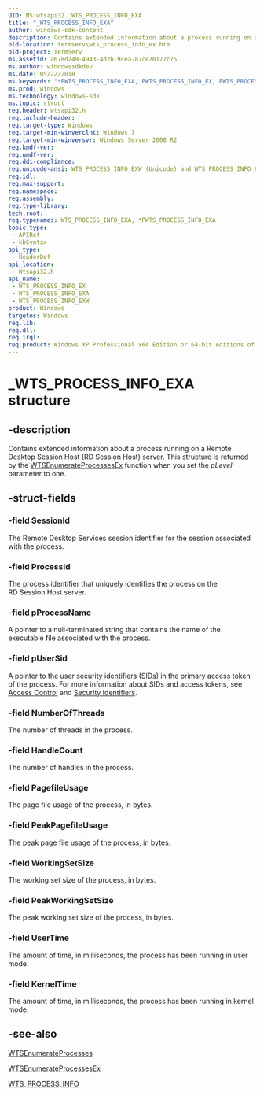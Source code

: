 ```yaml
---
UID: NS:wtsapi32._WTS_PROCESS_INFO_EXA
title: "_WTS_PROCESS_INFO_EXA"
author: windows-sdk-content
description: Contains extended information about a process running on a Remote Desktop Session Host (RD Session Host) server.
old-location: termserv\wts_process_info_ex.htm
old-project: TermServ
ms.assetid: a678d249-4943-4d2b-9cea-87ce20177c75
ms.author: windowssdkdev
ms.date: 05/22/2018
ms.keywords: "*PWTS_PROCESS_INFO_EXA, PWTS_PROCESS_INFO_EX, PWTS_PROCESS_INFO_EX structure pointer [Remote Desktop Services], WTS_PROCESS_INFO_EX, WTS_PROCESS_INFO_EX structure [Remote Desktop Services], WTS_PROCESS_INFO_EXA, WTS_PROCESS_INFO_EXW, _WTS_PROCESS_INFO_EXA, termserv.wts_process_info_ex, wtsapi32/PWTS_PROCESS_INFO_EX, wtsapi32/WTS_PROCESS_INFO_EX, wtsapi32/WTS_PROCESS_INFO_EXA, wtsapi32/WTS_PROCESS_INFO_EXW"
ms.prod: windows
ms.technology: windows-sdk
ms.topic: struct
req.header: wtsapi32.h
req.include-header: 
req.target-type: Windows
req.target-min-winverclnt: Windows 7
req.target-min-winversvr: Windows Server 2008 R2
req.kmdf-ver: 
req.umdf-ver: 
req.ddi-compliance: 
req.unicode-ansi: WTS_PROCESS_INFO_EXW (Unicode) and WTS_PROCESS_INFO_EXA (ANSI)
req.idl: 
req.max-support: 
req.namespace: 
req.assembly: 
req.type-library: 
tech.root: 
req.typenames: WTS_PROCESS_INFO_EXA, *PWTS_PROCESS_INFO_EXA
topic_type:
 - APIRef
 - kbSyntax
api_type:
 - HeaderDef
api_location:
 - Wtsapi32.h
api_name:
 - WTS_PROCESS_INFO_EX
 - WTS_PROCESS_INFO_EXA
 - WTS_PROCESS_INFO_EXW
product: Windows
targetos: Windows
req.lib: 
req.dll: 
req.irql: 
req.product: Windows XP Professional x64 Edition or 64-bit editions of     Windows Server 2003
---
```


# _WTS_PROCESS_INFO_EXA structure


## -description


Contains extended information about a process running on a Remote Desktop Session Host (RD Session Host) server. This structure is returned by the <a href="https://msdn.microsoft.com/bc8a2550-cf89-4203-b96b-c750c0dff255">WTSEnumerateProcessesEx</a> function when you set the <i>pLevel</i> parameter to one.


## -struct-fields




### -field SessionId

The Remote Desktop Services session identifier for the session associated with the process.


### -field ProcessId

The process identifier that uniquely identifies the process on the RD Session Host server.


### -field pProcessName

A pointer to a null-terminated string that contains the name of the executable file associated with the process.


### -field pUserSid

A pointer to the user security identifiers (SIDs) in the primary access token of the process. For more 
      information about SIDs and access tokens, see 
      <a href="https://msdn.microsoft.com/d9ce4ec5-5c09-4b33-93a1-39638a925986">Access Control</a> and 
      <a href="https://msdn.microsoft.com/7cb07bcd-70f4-43dd-8382-320fcff151c7">Security Identifiers</a>.


### -field NumberOfThreads

The number of threads in the process.


### -field HandleCount

The number of handles in the process.


### -field PagefileUsage

The page file usage of the process, in bytes.


### -field PeakPagefileUsage

The peak page file usage of the process, in bytes.


### -field WorkingSetSize

The working set size of the process, in bytes.


### -field PeakWorkingSetSize

The peak working set size of the process, in bytes.


### -field UserTime

The amount of time, in milliseconds, the process has been running in user mode.


### -field KernelTime

The amount of time, in milliseconds, the process has been running in kernel mode.


## -see-also




<a href="https://msdn.microsoft.com/ddfae294-2e7c-416e-b328-76d011b4af39">WTSEnumerateProcesses</a>



<a href="https://msdn.microsoft.com/bc8a2550-cf89-4203-b96b-c750c0dff255">WTSEnumerateProcessesEx</a>



<a href="https://msdn.microsoft.com/5df01ad8-71fd-4831-8eba-1d6cabd61348">WTS_PROCESS_INFO</a>
 

 

